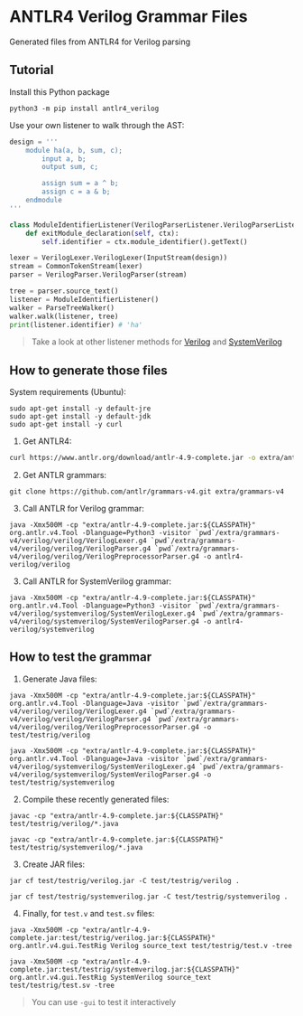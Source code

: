 # ANTLR4 Verilog Grammar Files
Generated files from ANTLR4 for Verilog parsing

## Tutorial
Install this Python package
```
python3 -m pip install antlr4_verilog
``` 

Use your own listener to walk through the AST:
```python
design = '''
    module ha(a, b, sum, c);
        input a, b;
        output sum, c;

        assign sum = a ^ b;
        assign c = a & b;
    endmodule
'''

class ModuleIdentifierListener(VerilogParserListener.VerilogParserListener):
    def exitModule_declaration(self, ctx):
        self.identifier = ctx.module_identifier().getText()

lexer = VerilogLexer.VerilogLexer(InputStream(design))
stream = CommonTokenStream(lexer)
parser = VerilogParser.VerilogParser(stream)

tree = parser.source_text()
listener = ModuleIdentifierListener()
walker = ParseTreeWalker()
walker.walk(listener, tree)
print(listener.identifier) # 'ha'
```
> Take a look at other listener methods for [Verilog](src/antlr4_verilog/verilog/VerilogParserListener.py) and [SystemVerilog](src/antlr4_verilog/systemverilog/SystemVerilogParserListener.py)

## How to generate those files

System requirements (Ubuntu):
```
sudo apt-get install -y default-jre
sudo apt-get install -y default-jdk
sudo apt-get install -y curl
```

1. Get ANTLR4:
```bash
curl https://www.antlr.org/download/antlr-4.9-complete.jar -o extra/antlr-4.9-complete.jar
```

2. Get ANTLR grammars:
```
git clone https://github.com/antlr/grammars-v4.git extra/grammars-v4
```

3. Call ANTLR for Verilog grammar:
```
java -Xmx500M -cp "extra/antlr-4.9-complete.jar:${CLASSPATH}" org.antlr.v4.Tool -Dlanguage=Python3 -visitor `pwd`/extra/grammars-v4/verilog/verilog/VerilogLexer.g4 `pwd`/extra/grammars-v4/verilog/verilog/VerilogParser.g4 `pwd`/extra/grammars-v4/verilog/verilog/VerilogPreprocessorParser.g4 -o antlr4-verilog/verilog
```

3. Call ANTLR for SystemVerilog grammar:
```
java -Xmx500M -cp "extra/antlr-4.9-complete.jar:${CLASSPATH}" org.antlr.v4.Tool -Dlanguage=Python3 -visitor `pwd`/extra/grammars-v4/verilog/systemverilog/SystemVerilogLexer.g4 `pwd`/extra/grammars-v4/verilog/systemverilog/SystemVerilogParser.g4 -o antlr4-verilog/systemverilog
```

## How to test the grammar

1. Generate Java files:
```
java -Xmx500M -cp "extra/antlr-4.9-complete.jar:${CLASSPATH}" org.antlr.v4.Tool -Dlanguage=Java -visitor `pwd`/extra/grammars-v4/verilog/verilog/VerilogLexer.g4 `pwd`/extra/grammars-v4/verilog/verilog/VerilogParser.g4 `pwd`/extra/grammars-v4/verilog/verilog/VerilogPreprocessorParser.g4 -o test/testrig/verilog
```
```
java -Xmx500M -cp "extra/antlr-4.9-complete.jar:${CLASSPATH}" org.antlr.v4.Tool -Dlanguage=Java -visitor `pwd`/extra/grammars-v4/verilog/systemverilog/SystemVerilogLexer.g4 `pwd`/extra/grammars-v4/verilog/systemverilog/SystemVerilogParser.g4 -o test/testrig/systemverilog
```

2. Compile these recently generated files:
```
javac -cp "extra/antlr-4.9-complete.jar:${CLASSPATH}" test/testrig/verilog/*.java
```
```
javac -cp "extra/antlr-4.9-complete.jar:${CLASSPATH}" test/testrig/systemverilog/*.java
```

3. Create JAR files:
``` 
jar cf test/testrig/verilog.jar -C test/testrig/verilog .
```
``` 
jar cf test/testrig/systemverilog.jar -C test/testrig/systemverilog .
```

4. Finally, for `test.v` and `test.sv` files:
```
java -Xmx500M -cp "extra/antlr-4.9-complete.jar:test/testrig/verilog.jar:${CLASSPATH}" org.antlr.v4.gui.TestRig Verilog source_text test/testrig/test.v -tree
```
```
java -Xmx500M -cp "extra/antlr-4.9-complete.jar:test/testrig/systemverilog.jar:${CLASSPATH}" org.antlr.v4.gui.TestRig SystemVerilog source_text test/testrig/test.sv -tree
```
> You can use `-gui` to test it interactively
